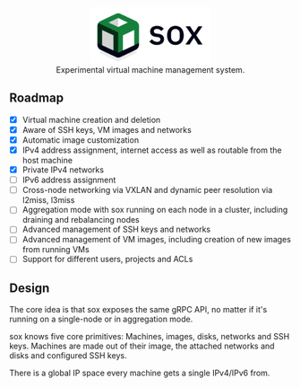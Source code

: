<p align="center">
<img src="docs/logo.png" height="100" alt="VirtM"><br>
Experimental virtual machine management system.
</p>

## Roadmap

- [x] Virtual machine creation and deletion
- [x] Aware of SSH keys, VM images and networks
- [x] Automatic image customization
- [x] IPv4 address assignment, internet access as well as routable from the host machine
- [x] Private IPv4 networks
- [ ] IPv6 address assignment
- [ ] Cross-node networking via VXLAN and dynamic peer resolution via l2miss, l3miss
- [ ] Aggregation mode with sox running on each node in a cluster, including draining and rebalancing nodes
- [ ] Advanced management of SSH keys and networks
- [ ] Advanced management of VM images, including creation of new images from running VMs
- [ ] Support for different users, projects and ACLs

## Design

The core idea is that sox exposes the same gRPC API, no matter if it's running on a single-node or in aggregation mode.

sox knows five core primitives: Machines, images, disks, networks and SSH keys.
Machines are made out of their image, the attached networks and disks and configured SSH keys.

There is a global IP space every machine gets a single IPv4/IPv6 from.